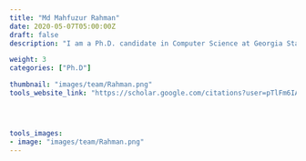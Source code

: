 ```yaml
---
title: "Md Mahfuzur Rahman"
date: 2020-05-07T05:00:00Z
draft: false
description: "I am a Ph.D. candidate in Computer Science at Georgia State University. My research interests primarily lie in the shared space of XAI, medical imaging, and computer vision.  In my ongoing research, I mainly focus on developing machine learning/deep learning models and leveraging explainable AI to advance our understanding of brain disorders.  I put my endeavor into creating new learning algorithms, explanation methods, metrics, and frameworks useful to build interpretable AI models and apply them to broaden our understanding in the neuroscience space."

weight: 3
categories: ["Ph.D"]

thumbnail: "images/team/Rahman.png"
tools_website_link: "https://scholar.google.com/citations?user=pTlFm6IAAAAJ&hl=en"




tools_images:
- image: "images/team/Rahman.png"
---
```


